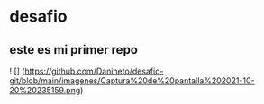 # desafio
## este es mi primer repo
! [] (https://github.com/Daniheto/desafio-git/blob/main/imagenes/Captura%20de%20pantalla%202021-10-20%20235159.png)


